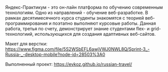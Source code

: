 Яндекс-Практикум - это он-лайн платформа по обучению современным технологиям. Одно из направлений - обучение веб-разработке. В рамках десятимесячного курса студенты знакомятся с теорией веб-программирования и поэтапно выполняют курсовые работы. Данная работа, третья по счету,  демонстрирует знание студентами flex- и grid-технологиий, использующихся для создания адаптивных веб-сайтов.

Макет для верстки:  https://www.figma.com/file/5S2WSbEFL6awjVWJ0NWL8Q/Sprint-3_-Russia-_-desktop-mobile?node-id=28503%3A0

Выполненный проект: https://evkoz.github.io/russian-travel/
